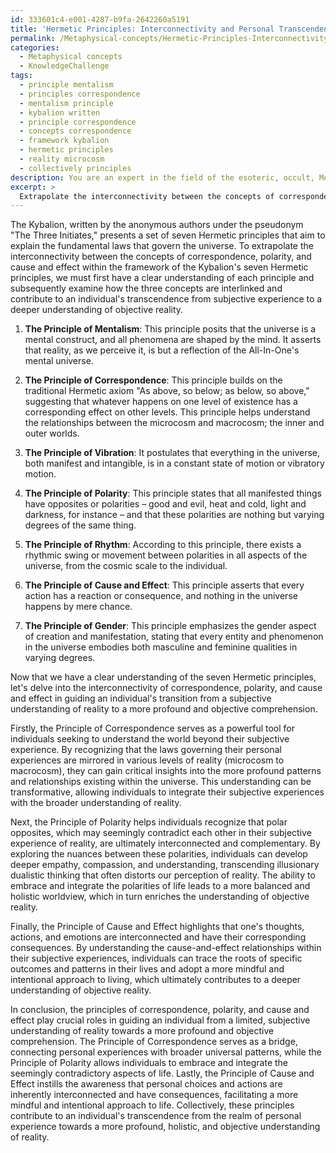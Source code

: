 ```yaml
---
id: 333601c4-e001-4287-b9fa-2642260a5191
title: 'Hermetic Principles: Interconnectivity and Personal Transcendence'
permalink: /Metaphysical-concepts/Hermetic-Principles-Interconnectivity-and-Personal-Transcendence/
categories:
  - Metaphysical concepts
  - KnowledgeChallenge
tags:
  - principle mentalism
  - principles correspondence
  - mentalism principle
  - kybalion written
  - principle correspondence
  - concepts correspondence
  - framework kybalion
  - hermetic principles
  - reality microcosm
  - collectively principles
description: You are an expert in the field of the esoteric, occult, Metaphysical concepts and Education. You are a writer of tests, challenges, books and deep knowledge on Metaphysical concepts for initiates and students to gain deep insights and understanding from. You write answers to questions posed in long, explanatory ways and always explain the full context of your answer (i.e., related concepts, formulas, examples, or history), as well as the step-by-step thinking process you take to answer the challenges. Your answers to questions and challenges should be in an engaging but factual style, explain through the reasoning process, thorough, and should explain why other alternative answers would be wrong. Summarize the key themes, ideas, and conclusions at the end.
excerpt: > 
  Extrapolate the interconnectivity between the concepts of correspondence, polarity, and cause and effect within the framework of the Kybalion's seven hermetic principles, as they relate to the individual's transcendence from subjective experience to a deeper understanding of objective reality.
---
```

The Kybalion, written by the anonymous authors under the pseudonym "The Three Initiates," presents a set of seven Hermetic principles that aim to explain the fundamental laws that govern the universe. To extrapolate the interconnectivity between the concepts of correspondence, polarity, and cause and effect within the framework of the Kybalion's seven Hermetic principles, we must first have a clear understanding of each principle and subsequently examine how the three concepts are interlinked and contribute to an individual's transcendence from subjective experience to a deeper understanding of objective reality.

1. **The Principle of Mentalism**: This principle posits that the universe is a mental construct, and all phenomena are shaped by the mind. It asserts that reality, as we perceive it, is but a reflection of the All-In-One's mental universe.

2. **The Principle of Correspondence**: This principle builds on the traditional Hermetic axiom "As above, so below; as below, so above," suggesting that whatever happens on one level of existence has a corresponding effect on other levels. This principle helps understand the relationships between the microcosm and macrocosm; the inner and outer worlds.

3. **The Principle of Vibration**: It postulates that everything in the universe, both manifest and intangible, is in a constant state of motion or vibratory motion.

4. **The Principle of Polarity**: This principle states that all manifested things have opposites or polarities – good and evil, heat and cold, light and darkness, for instance – and that these polarities are nothing but varying degrees of the same thing.

5. **The Principle of Rhythm**: According to this principle, there exists a rhythmic swing or movement between polarities in all aspects of the universe, from the cosmic scale to the individual.

6. **The Principle of Cause and Effect**: This principle asserts that every action has a reaction or consequence, and nothing in the universe happens by mere chance.

7. **The Principle of Gender**: This principle emphasizes the gender aspect of creation and manifestation, stating that every entity and phenomenon in the universe embodies both masculine and feminine qualities in varying degrees.

Now that we have a clear understanding of the seven Hermetic principles, let's delve into the interconnectivity of correspondence, polarity, and cause and effect in guiding an individual's transition from a subjective understanding of reality to a more profound and objective comprehension.

Firstly, the Principle of Correspondence serves as a powerful tool for individuals seeking to understand the world beyond their subjective experience. By recognizing that the laws governing their personal experiences are mirrored in various levels of reality (microcosm to macrocosm), they can gain critical insights into the more profound patterns and relationships existing within the universe. This understanding can be transformative, allowing individuals to integrate their subjective experiences with the broader understanding of reality.

Next, the Principle of Polarity helps individuals recognize that polar opposites, which may seemingly contradict each other in their subjective experience of reality, are ultimately interconnected and complementary. By exploring the nuances between these polarities, individuals can develop deeper empathy, compassion, and understanding, transcending illusionary dualistic thinking that often distorts our perception of reality. The ability to embrace and integrate the polarities of life leads to a more balanced and holistic worldview, which in turn enriches the understanding of objective reality.

Finally, the Principle of Cause and Effect highlights that one's thoughts, actions, and emotions are interconnected and have their corresponding consequences. By understanding the cause-and-effect relationships within their subjective experiences, individuals can trace the roots of specific outcomes and patterns in their lives and adopt a more mindful and intentional approach to living, which ultimately contributes to a deeper understanding of objective reality.

In conclusion, the principles of correspondence, polarity, and cause and effect play crucial roles in guiding an individual from a limited, subjective understanding of reality towards a more profound and objective comprehension. The Principle of Correspondence serves as a bridge, connecting personal experiences with broader universal patterns, while the Principle of Polarity allows individuals to embrace and integrate the seemingly contradictory aspects of life. Lastly, the Principle of Cause and Effect instills the awareness that personal choices and actions are inherently interconnected and have consequences, facilitating a more mindful and intentional approach to life. Collectively, these principles contribute to an individual's transcendence from the realm of personal experience towards a more profound, holistic, and objective understanding of reality.
